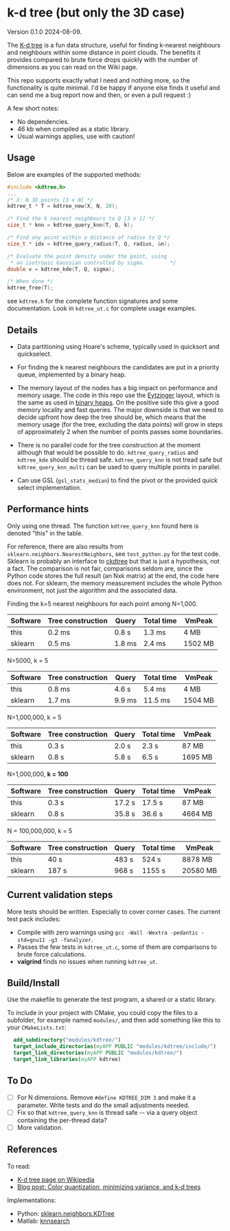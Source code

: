 # k-d tree (but only the 3D case)

Version 0.1.0 2024-08-09.

The [K-d tree](https://en.wikipedia.org/wiki/K-d_tree) is a fun data
structure, useful for finding k-nearest neighbours and neighbours
within some distance in point clouds. The benefits it provides
compared to brute force drops quickly with the number of dimensions as
you can read on the Wiki page.

This repo supports exactly what I need and nothing more, so the
functionality is quite minimal. I'd be happy if anyone else finds it
useful and can send me a bug report now and then, or even a pull
request :)

A few short notes:
- No dependencies.
- 46 kb when compiled as a static library.
- Usual warnings applies, use with caution!

## Usage
Below are examples of the supported methods:

``` C
#include <kdtree.h>
...
/* X: N 3D points [3 x N] */
kdtree_t * T = kdtree_new(X, N, 20);

/* Find the k nearest neighbours to Q [3 x 1] */
size_t * knn = kdtree_query_knn(T, Q, k);

/* Find any point within a distance of radius to Q */
size_t * idx = kdtree_query_radius(T, Q, radius, &n);

/* Evaluate the point density under the point, using
 * an isotropic Gaussian controlled by sigma.        */
double v = kdtree_kde(T, Q, sigma);

/* When done */
kdtree_free(T);
```

see `kdtree.h` for the complete function signatures and some
documentation. Look in `kdtree_ut.c` for complete usage examples.

## Details
- Data partitioning using Hoare's scheme, typically used in
  quicksort and quickselect.

- For finding the k nearest neighbours the candidates are put in a
  priority queue, implemented by a binary heap.

- The memory layout of the nodes has a big impact on performance and
  memory usage. The code in this repo use the
  [Eytzinger](https://arxiv.org/abs/1509.05053) layout, which is the
  same as used in [binary
  heaps](https://en.wikipedia.org/wiki/Binary_heap). On the positive
  side this give a good memory locality and fast queries. The major
  downside is that we need to decide upfront how deep the tree should
  be, which means that the memory usage (for the tree, excluding the
  data points) will grow in steps of approximately 2 when the number
  of points passes some boundaries.

- There is no parallel code for the tree construction at the moment
  although that would be possible to do. `kdtree_query_radius` and
  `kdtree_kde` should be thread safe. `kdtree_query_knn` is not tread safe
  but `kdtree_query_knn_multi` can be used to query multiple points in
  parallel.

- Can use GSL (`gsl_stats_median`) to find the pivot or the provided
  quick select implementation.

## Performance hints

Only using one thread. The function `kdtree_query_knn` found here is
denoted "this" in the table.

For reference, there are also results from
`sklearn.neighbors.NearestNeighbors`, see `test_python.py` for the
test code. Sklearn is probably an interface to
[ckdtree](https://github.com/scipy/scipy/tree/main/scipy/spatial/ckdtree/src)
but that is just a hypothesis, not a fact. The comparison is not fair,
comparisons seldom are, since the Python code stores the full
result (an Nxk matrix) at the end, the code here does not. For
sklearn, the memory measurement includes the whole Python environment,
not just the algorithm and the associated data.

Finding the k=5 nearest neighbours for each point among
N=1,000.


| Software | Tree construction |  Query | Total time |  VmPeak |
| -------- | ----------------- | ------ | ---------- | ------- |
| this     |            0.2 ms | 0.8 s  |     1.3 ms |    4 MB |
| sklearn  |            0.5 ms | 1.8 ms |     2.4 ms | 1502 MB |

N=5000, k = 5

| Software | Tree construction |  Query | Total time |  VmPeak |
| -------- | ----------------- | ------ | ---------- | ------- |
| this     |            0.8 ms | 4.6 s  |     5.4 ms |    4 MB |
| sklearn  |            1.7 ms | 9.9 ms |    11.5 ms | 1504 MB |

N=1,000,000, k = 5

| Software | Tree construction | Query | Total time |  VmPeak |
| -------- | ----------------- | ----- | ---------- | ------- |
| this     |             0.3 s | 2.0 s |      2.3 s |   87 MB |
| sklearn  |             0.8 s | 5.8 s |      6.5 s | 1695 MB |


N=1,000,000, **k = 100**

| Software | Tree construction | Query | Total time |  VmPeak |
| -------- | ----------------- | ----- | ---------- | ------- |
| this     |            0.3 s  |17.2 s |     17.5 s |   87 MB |
| sklearn  |            0.8 s  |35.8 s |     36.6 s | 4664 MB |

N = 100,000,000, k = 5

| Software | Tree construction | Query | Total time |   VmPeak |
| -------- | ----------------- | ----- | ---------- | -------- |
| this     |              40 s | 483 s |      524 s |  8878 MB |
| sklearn  |             187 s | 968 s |     1155 s | 20580 MB |


## Current validation steps

More tests should be written. Especially to cover corner cases. The
current test pack includes:

- Compile with zero warnings using `gcc -Wall -Wextra -pedantic
  -std=gnu11 -g3 -fanalyzer`.
- Passes the few tests in `kdtree_ut.c`, some of them are comparisons
  to brute force calculations.
- **valgrind** finds no issues when running `kdtree_ut`.

## Build/Install

Use the makefile to generate the test program, a shared or a static
library.

To include in your project with CMake, you could copy the files to a
subfolder, for example named `modules/`, and then add something like
this to your `CMakeLists.txt`:

``` CMake
  add_subdirectory("modules/kdtree/")
  target_include_directories(myAPP PUBLIC "modules/kdtree/include/")
  target_link_directories(myAPP PUBLIC "modules/kdtree/")
  target_link_libraries(myAPP kdtree)
```

## To Do
- [ ] For N dimensions. Remove `#define KDTREE_DIM 3` and make it a
      parameter. Write tests and do the small adjustments needed.
- [ ] Fix so that `kdtree_query_knn` is thread safe -- via a query
      object containing the per-thread data?
- [ ] More validation.

## References

To read:

- [K-d tree page on Wikipedia](https://en.wikipedia.org/wiki/K-d_tree)
- [Blog post: Color quantization, minimizing variance, and k-d trees](https://www.crisluengo.net/archives/932/)

Implementations:

- Python: [sklearn.neighbors.KDTree](https://scikit-learn.org/stable/modules/generated/sklearn.neighbors.KDTree.html)
- Matlab: [knnsearch](https://se.mathworks.com/help/stats/knnsearch.html)
